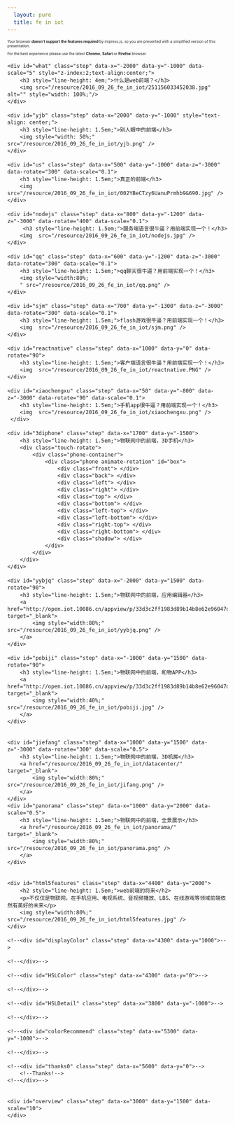 ```yaml
---
  layout: pure
  title: fe in iot
---
```

<link href="/resource/2016_09_26_fe_in_iot/impress-demo.css" rel="stylesheet" />
<style>
        p{
            font-size: 0.6em;
        }
        .phone-container {
            position: relative;
            width: 251px;
            height: 537px;
            top: -127px;

            -webkit-perspective: 800px;
            -moz-perspective: 800px;
            -ms-perspective: 800px;
            -o-perspective: 800px;
            perspective: 800px;
            -webkit-transform: translate(0) scale(0.7);
            -moz-transform: translate(0) scale(0.7);
            -ms-transform: translate(0) scale(0.7);
            -o-transform: translate(0) scale(0.7);
            transform: translate(0) scale(0.7);
        }
        .phone-container * {
            position: absolute;
            -webkit-transition: all 1500ms;
            -moz-transition: all 1500ms;
            -o-transition: all 1500ms;
            transition: all 1500ms;
        }
        .phone-container .phone {
            left: 125px;
            transform-origin: left center;
            width: 251px;
            height: 537px;
            -webkit-transform-style: preserve-3d;
            -moz-transform-style: preserve-3d;
            -ms-transform-style: preserve-3d;
            -o-transform-style: preserve-3d;
            transform-style: preserve-3d;
            -webkit-transform: rotateX(1deg) rotateY(1deg);
            -moz-transform: rotateY(-80deg);
            -ms-transform: rotateY(-80deg);
            -o-transform: rotateY(-80deg);
            transform: rotateX(1deg) rotateY(1deg);

        }
        .phone-container .front {
            width: 251px;
            height: 537px;
            background: url(/resource/201502/front.png) no-repeat;
            -webkit-transform: translateX(-125px) rotateY(0deg) translateZ(14px);
            -moz-transform: translateX(-125px) rotateY(0deg) translateZ(14px);
            -ms-transform: translateX(-125px) rotateY(0deg) translateZ(14px);
            -o-transform: translateX(-125px) rotateY(0deg) translateZ(14px);
            transform: translateX(-125px) rotateY(0deg) translateZ(14px);
        }
        .phone-container .back {
            width: 251px;
            height: 537px;
            background: url(/resource/201502/back.png) no-repeat;
            -webkit-transform: translateX(-125px) rotateY(180deg) translateZ(13px);
            -moz-transform: translateX(-125px) rotateY(180deg) translateZ(13px);
            -ms-transform: translateX(-125px) rotateY(180deg) translateZ(13px);
            -o-transform: translateX(-125px) rotateY(180deg) translateZ(13px);
            transform: translateX(-125px) rotateY(180deg) translateZ(13px);
        }
        .phone-container .top {
            background: black;
            width: 218px;
            height: 31px;
            /* -webkit-transform: translateZ(15px) translateX(-125px) rotateX(90deg); */
            -webkit-transform: translateX(-110px) translateZ(0px) rotateX(90deg);
            -moz-transform: translateX(-110px) translateZ(0px) rotateX(90deg);
            -ms-transform: translateX(-110px) translateZ(0px) rotateX(90deg);
            -o-transform: translateX(-110px) translateZ(0px) rotateX(90deg);
            transform: translateX(-110px) translateZ(0px) rotateX(90deg);
        }
        .phone-container .bottom {
            background: black;
            width: 218px;
            height: 31px;
            /* -webkit-transform: translateZ(15px) translateX(-125px) rotateX(90deg); */
            -webkit-transform: translateX(-110px) translateY(500px) translateZ(0px) rotateX(90deg);
            -moz-transform: translateX(-110px) translateY(500px) translateZ(0px) rotateX(90deg);
            -ms-transform: translateX(-110px) translateY(500px) translateZ(0px) rotateX(90deg);
            -o-transform: translateX(-110px) translateY(500px) translateZ(0px) rotateX(90deg);
            transform: translateX(-110px) translateY(500px) translateZ(0px) rotateX(90deg);
        }
        .phone-container .left {
            width: 31px;
            height: 537px;
            background: url(/resource/201502/left_side.png) no-repeat;
            -webkit-transform: translateX(-138px) rotateY(-90deg);
            -moz-transform: translateX(-138px) rotateY(-90deg);
            -ms-transform: translateX(-138px) rotateY(-90deg);
            -o-transform: translateX(-138px) rotateY(-90deg);
            transform: translateX(-138px) rotateY(-90deg);
            -webkit-border-radius: 20px;
            -moz-border-radius: 20px;
            -ms-border-radius: 20px;
            -o-border-radius: 20px;
            border-radius: 20px;
            -webkit-backface-visibility: hidden;
            -moz-backface-visibility: hidden;
            -ms-backface-visibility: hidden;
            -o-backface-visibility: hidden;
            backface-visibility: hidden;
        }
        .phone-container .left-top {
            background: black;
            width: 29px;
            height: 30px;
            top: 4px;
            -webkit-transform: translateX(-129px) rotateY(-90deg) rotateX(30deg);
            -moz-transform: translateX(-129px) rotateY(-90deg) rotateX(30deg);
            -ms-transform: translateX(-129px) rotateY(-90deg) rotateX(30deg);
            -o-transform: translateX(-129px) rotateY(-90deg) rotateX(30deg);
            transform: translateX(-129px) rotateY(-90deg) rotateX(30deg);
        }
        .phone-container .left-bottom {
            background: black;
            width: 29px;
            height: 25px;
            -webkit-transform: translateX(-131px) translateY(490px) rotateY(-90deg) rotateX(-30deg);
            -moz-transform: translateX(-131px) translateY(490px) rotateY(-90deg) rotateX(-30deg);
            -ms-transform: translateX(-131px) translateY(490px) rotateY(-90deg) rotateX(-30deg);
            -o-transform: translateX(-131px) translateY(490px) rotateY(-90deg) rotateX(-30deg);
            transform: translateX(-131px) translateY(490px) rotateY(-90deg) rotateX(-30deg);
        }
        .phone-container .right {
            width: 31px;
            height: 537px;
            background: url(/resource/201502/right_side.png) no-repeat;
            -webkit-transform: translateX(105px) rotateY(90deg);
            -moz-transform: translateX(105px) rotateY(90deg);
            -ms-transform: translateX(105px) rotateY(90deg);
            -o-transform: translateX(105px) rotateY(90deg);
            transform: translateX(105px) rotateY(90deg);
            -webkit-backface-visibility: hidden;
            -moz-backface-visibility: hidden;
            -ms-backface-visibility: hidden;
            -o-backface-visibility: hidden;
            backface-visibility: hidden;
        }
        .phone-container .right-top {
            background: black;
            width: 29px;
            height: 29px;
            top: 4px;
            -webkit-transform: translateX(98px) rotateY(-90deg) rotateX(-30deg);
            -moz-transform: translateX(98px) rotateY(-90deg) rotateX(-30deg);
            -ms-transform: translateX(98px) rotateY(-90deg) rotateX(-30deg);
            -o-transform: translateX(98px) rotateY(-90deg) rotateX(-30deg);
            transform: translateX(98px) rotateY(-90deg) rotateX(-30deg);
        }
        .phone-container .right-bottom {
            background: black;
            width: 29px;
            height: 25px;
            -webkit-transform: translateX(100px) translateY(490px) rotateY(-90deg) rotateX(30deg);
            -moz-transform: translateX(100px) translateY(490px) rotateY(-90deg) rotateX(30deg);
            -ms-transform: translateX(100px) translateY(490px) rotateY(-90deg) rotateX(30deg);
            -o-transform: translateX(100px) translateY(490px) rotateY(-90deg) rotateX(30deg);
            transform: translateX(100px) translateY(490px) rotateY(-90deg) rotateX(30deg);
        }
        .phone-container .shadow {
            width: 250px;
            height: 20px;
            -webkit-transform: translateX(-125px) translateY(530px) rotateX(90deg) translateY(-60px);
            -moz-transform: translateX(-125px) translateY(530px) rotateX(90deg) translateY(-60px);
            -ms-transform: translateX(-125px) translateY(530px) rotateX(90deg) translateY(-60px);
            -o-transform: translateX(-125px) translateY(530px) rotateX(90deg) translateY(-60px);
            transform: translateX(-125px) translateY(530px) rotateX(90deg) translateY(-60px);
            -webkit-box-shadow: 0 60px 60px black;
            -moz-box-shadow: 0 60px 60px black;
            box-shadow: 0 60px 60px black;
            -webkit-animation: lower-shadow 2.5s ease-in-out infinite alternate;
            -moz-animation: lower-shadow 2.5s ease-in-out infinite alternate;
            -o-animation: lower-shadow 2.5s ease-in-out infinite alternate;
            -ms-animation: lower-shadow 2.5s ease-in-out infinite alternate;
            animation: lower-shadow 2.5s ease-in-out infinite alternate;
        }


        .animate-rotation {
            -moz-animation: rotation 5s infinite linear;
            -o-animation: rotation 5s infinite linear;
            -webkit-animation: rotation 5s infinite linear;
            animation: rotation 5s infinite linear;
        }
        @-moz-keyframes rotation {
          0% {
                      -moz-transform: rotateX(30deg) rotateY(0deg);
                      -o-transform: rotateX(30deg) rotateY(0deg);
                      -webkit-transform: rotateX(30deg) rotateY(0deg);
                      transform: rotateX(30deg) rotateY(0deg);
                    }
                    100% {
                      -moz-transform: rotateX(30deg) rotateY(360deg);
                      -o-transform: rotateX(30deg) rotateY(360deg);
                      -webkit-transform: rotateX(30deg) rotateY(360deg);
                      transform: rotateX(30deg) rotateY(360deg);
                    }
        }
        @-webkit-keyframes rotation {
          0% {
            -moz-transform: rotateX(30deg) rotateY(0deg);
            -o-transform: rotateX(30deg) rotateY(0deg);
            -webkit-transform: rotateX(30deg) rotateY(0deg);
            transform: rotateX(30deg) rotateY(0deg);
          }
          100% {
            -moz-transform: rotateX(30deg) rotateY(360deg);
            -o-transform: rotateX(30deg) rotateY(360deg);
            -webkit-transform: rotateX(30deg) rotateY(360deg);
            transform: rotateX(30deg) rotateY(360deg);
          }
        }
        @-o-keyframes rotation {
          0% {
                      -moz-transform: rotateX(30deg) rotateY(0deg);
                      -o-transform: rotateX(30deg) rotateY(0deg);
                      -webkit-transform: rotateX(30deg) rotateY(0deg);
                      transform: rotateX(30deg) rotateY(0deg);
                    }
                    100% {
                      -moz-transform: rotateX(30deg) rotateY(360deg);
                      -o-transform: rotateX(30deg) rotateY(360deg);
                      -webkit-transform: rotateX(30deg) rotateY(360deg);
                      transform: rotateX(30deg) rotateY(360deg);
                    }
        }
        @-ms-keyframes rotation {
         0% {
                     -moz-transform: rotateX(30deg) rotateY(0deg);
                     -o-transform: rotateX(30deg) rotateY(0deg);
                     -webkit-transform: rotateX(30deg) rotateY(0deg);
                     transform: rotateX(30deg) rotateY(0deg);
                   }
                   100% {
                     -moz-transform: rotateX(30deg) rotateY(360deg);
                     -o-transform: rotateX(30deg) rotateY(360deg);
                     -webkit-transform: rotateX(30deg) rotateY(360deg);
                     transform: rotateX(30deg) rotateY(360deg);
                   }
        }
        @keyframes rotation {
          0% {
                      -moz-transform: rotateX(30deg) rotateY(0deg);
                      -o-transform: rotateX(30deg) rotateY(0deg);
                      -webkit-transform: rotateX(30deg) rotateY(0deg);
                      transform: rotateX(30deg) rotateY(0deg);
                    }
                    100% {
                      -moz-transform: rotateX(30deg) rotateY(360deg);
                      -o-transform: rotateX(30deg) rotateY(360deg);
                      -webkit-transform: rotateX(30deg) rotateY(360deg);
                      transform: rotateX(30deg) rotateY(360deg);
                    }
        }
</style>

<div class="fallback-message">
    <p>Your browser <b>doesn't support the features required</b> by impress.js, so you are presented with a simplified version of this presentation.</p>
    <p>For the best experience please use the latest <b>Chrome</b>, <b>Safari</b> or <b>Firefox</b> browser.</p>
</div>

<div id="impress">

    <div id="what" class="step" data-x="-2000" data-y="-1000" data-scale="5" style="z-index:2;text-align:center;">
        <h3 style="line-height: 4em;">什么是web前端？</h3>
        <img src="/resource/2016_09_26_fe_in_iot/251156033452038.jpg" alt="" style="width: 100%;"/>
    </div>

    <div id="yjb" class="step" data-x="2000" data-y="-1000" style="text-align: center;">
        <h3 style="line-height: 1.5em;">别人眼中的前端</h3>
        <img style="width: 50%;" src="/resource/2016_09_26_fe_in_iot/yjb.png" />
    </div>

    <div id="us" class="step" data-x="500" data-y="-1000" data-z="-3000" data-rotate="300" data-scale="0.1">
        <h3 style="line-height: 1.5em;">真正的前端</h3>
        <img  src="/resource/2016_09_26_fe_in_iot/002YBeCTzy6UanuPrmhb9&690.jpg" />
    </div>
     
    <div id="nodejs" class="step" data-x="800" data-y="-1200" data-z="-3000" data-rotate="400" data-scale="0.1">
         <h3 style="line-height: 1.5em;">服务端语言很牛逼？用前端实现一个！</h3>
        <img  src="/resource/2016_09_26_fe_in_iot/nodejs.jpg" />
    </div>

    <div id="qq" class="step" data-x="600" data-y="-1200" data-z="-3000" data-rotate="300" data-scale="0.1">
        <h3 style="line-height: 1.5em;">qq聊天很牛逼？用前端实现一个！</h3>
        <img style="width:80%;
        " src="/resource/2016_09_26_fe_in_iot/qq.png" />
    </div>

    <div id="sjm" class="step" data-x="700" data-y="-1300" data-z="-3000" data-rotate="300" data-scale="0.1">
        <h3 style="line-height: 1.5em;">flash游戏很牛逼？用前端实现一个！</h3>
        <img  src="/resource/2016_09_26_fe_in_iot/sjm.png" />
    </div>
    
    <div id="reactnative" class="step" data-x="1000" data-y="0" data-rotate="90">
        <h3 style="line-height: 1.5em;">客户端语言很牛逼？用前端实现一个！</h3>
        <img  src="/resource/2016_09_26_fe_in_iot/reactnative.PNG" />
    </div>
    
    <div id="xiaochengxu" class="step" data-x="50" data-y="-800" data-z="-3000" data-rotate="90" data-scale="0.1">
        <h3 style="line-height: 1.5em;">手机app很牛逼？用前端实现一个！</h3>
        <img  src="/resource/2016_09_26_fe_in_iot/xiaochengxu.png" />
     </div>

    <div id="3diphone" class="step" data-x="1700" data-y="-1500">
        <h3 style="line-height: 1.5em;">物联网中的前端，3D手机</h3>
        <div class="touch-rotate">
            <div class="phone-container">
                <div class="phone animate-rotation" id="box">
                    <div class="front"> </div>
                    <div class="back"> </div>
                    <div class="left"> </div>
                    <div class="right"> </div>
                    <div class="top"> </div>
                    <div class="bottom"> </div>
                    <div class="left-top"> </div>
                    <div class="left-bottom"> </div>
                    <div class="right-top"> </div>
                    <div class="right-bottom"> </div>
                    <div class="shadow"> </div>
                </div>
            </div>
        </div>
    </div>

    <div id="yybjq" class="step" data-x="-2000" data-y="1500" data-rotate="90">
        <h3 style="line-height: 1.5em;">物联网中的前端，应用编辑器</h3>
        <a href="http://open.iot.10086.cn/appview/p/33d3c2ff1983d89b14b8e62e96047d3f" target="_blank">
            <img style="width:80%;" src="/resource/2016_09_26_fe_in_iot/yybjq.png" />
        </a>
    </div>

    <div id="pobiji" class="step" data-x="-1000" data-y="1500" data-rotate="90">
        <h3 style="line-height: 1.5em;">物联网中的前端，和物APP</h3>
        <a href="http://open.iot.10086.cn/appview/p/33d3c2ff1983d89b14b8e62e96047d3f" target="_blank">
            <img style="width:40%;" src="/resource/2016_09_26_fe_in_iot/pobiji.jpg" />
        </a>
    </div>
    

    <div id="jiefang" class="step" data-x="1000" data-y="1500" data-z="-3000" data-rotate="300" data-scale="0.5">
        <h3 style="line-height: 1.5em;">物联网中的前端，3D机房</h3>
        <a href="/resource/2016_09_26_fe_in_iot/datacenter/" target="_blank">
            <img style="width:80%;" src="/resource/2016_09_26_fe_in_iot/jifang.png" />
        </a>
    </div>
    <div id="panorama" class="step" data-x="1000" data-y="2000" data-scale="0.5">
        <h3 style="line-height: 1.5em;">物联网中的前端，全景展示</h3>
        <a href="/resource/2016_09_26_fe_in_iot/panorama/" target="_blank">
            <img style="width:80%;" src="/resource/2016_09_26_fe_in_iot/panorama.png" />
        </a>
    </div>


    <div id="html5features" class="step" data-x="4400" data-y="2000">
        <h2 style="line-height: 1.5em;">web前端的将来</h2>
        <p>不仅仅是物联网，在手机应用、电视系统、音视频播放、LBS、在线游戏等领域前端依然有美好的未来</p>
        <img style="width:80%;" src="/resource/2016_09_26_fe_in_iot/html5features.jpg" />
    </div>

    <!--<div id="displayColor" class="step" data-x="4300" data-y="1000">-->

    <!--</div>-->

    <!--<div id="HSLColor" class="step" data-x="4300" data-y="0">-->

    <!--</div>-->

    <!--<div id="HSLDetail" class="step" data-x="3800" data-y="-1000">-->

    <!--</div>-->

    <!--<div id="colorRecommend" class="step" data-x="5300" data-y="-1000">-->

    <!--</div>-->

    <!--<div id="thanks0" class="step" data-x="5600" data-y="0">-->
    	<!--Thanks!-->
    <!--</div>-->


    <div id="overview" class="step" data-x="3000" data-y="1500" data-scale="10">
    </div>

</div>
<script src="/resource/2016_09_26_fe_in_iot/impress.js"></script>
<script>impress().init();</script>
